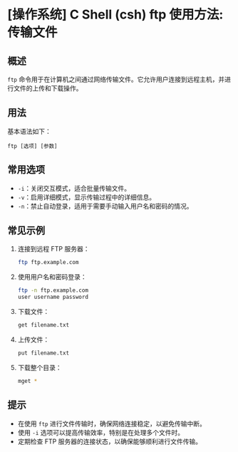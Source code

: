 # [操作系统] C Shell (csh) ftp 使用方法: 传输文件

## 概述
`ftp` 命令用于在计算机之间通过网络传输文件。它允许用户连接到远程主机，并进行文件的上传和下载操作。

## 用法
基本语法如下：
```
ftp [选项] [参数]
```

## 常用选项
- `-i`：关闭交互模式，适合批量传输文件。
- `-v`：启用详细模式，显示传输过程中的详细信息。
- `-n`：禁止自动登录，适用于需要手动输入用户名和密码的情况。

## 常见示例
1. 连接到远程 FTP 服务器：
   ```bash
   ftp ftp.example.com
   ```

2. 使用用户名和密码登录：
   ```bash
   ftp -n ftp.example.com
   user username password
   ```

3. 下载文件：
   ```bash
   get filename.txt
   ```

4. 上传文件：
   ```bash
   put filename.txt
   ```

5. 下载整个目录：
   ```bash
   mget *
   ```

## 提示
- 在使用 `ftp` 进行文件传输时，确保网络连接稳定，以避免传输中断。
- 使用 `-i` 选项可以提高传输效率，特别是在处理多个文件时。
- 定期检查 FTP 服务器的连接状态，以确保能够顺利进行文件传输。